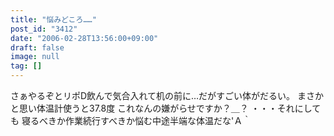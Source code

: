 ```yaml
---
title: "悩みどころ……"
post_id: "3412"
date: "2006-02-28T13:56:00+09:00"
draft: false
image: null
tag: []
---
```



さぁやるぞとリポD飲んで気合入れて机の前に…だがすごい体がだるい。 まさかと思い体温計使うと37.8度 これなんの嫌がらせですか？＿？ ・・・それにしても 寝るべきか作業続行すべきか悩む中途半端な体温だな'Ａ｀
